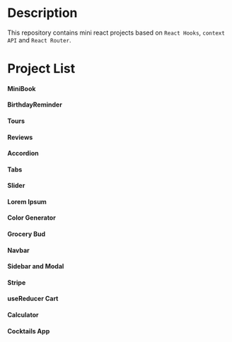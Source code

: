 # Description

This repository contains mini react projects based on `React Hooks`, `context API` and `React Router`.

# Project List

#### MiniBook

#### BirthdayReminder

#### Tours

#### Reviews

#### Accordion

#### Tabs

#### Slider

#### Lorem Ipsum

#### Color Generator

#### Grocery Bud

#### Navbar

#### Sidebar and Modal

#### Stripe

#### useReducer Cart

#### Calculator

#### Cocktails App
